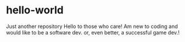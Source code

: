 # hello-world
Just another repository
Hello to those who care! Am new to coding and would like to be a software dev. or, even better, a successful game dev.!
